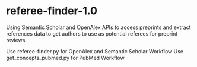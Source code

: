 # referee-finder-1.0
Using Semantic Scholar and OpenAlex APIs to access preprints and extract references data to get authors to use as potential referees for preprint reviews. 

Use referee-finder.py for OpenAlex and Semantic Scholar Workflow
Use get_concepts_pubmed.py for PubMed Workflow